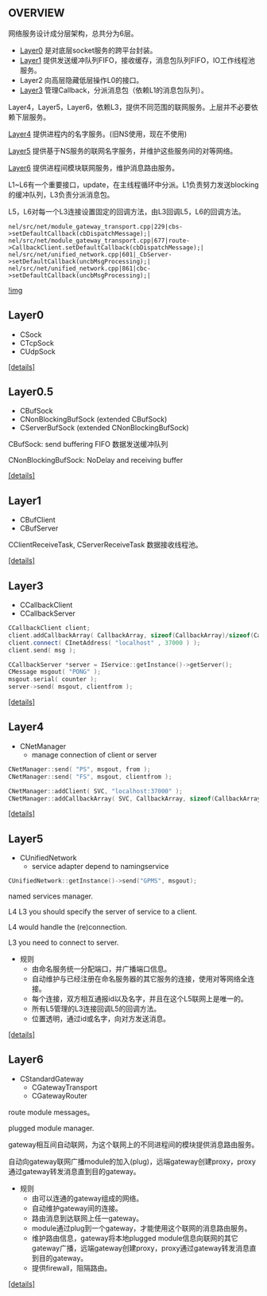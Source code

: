 ## OVERVIEW
网络服务设计成分层架构，总共分为6层。
- [Layer0](#Layer0) 是对底层socket服务的跨平台封装。
- [Layer1](#Layer1) 提供发送缓冲队列FIFO，接收缓存，消息包队列FIFO，IO工作线程池服务。
- Layer2 向高层隐藏低层操作L0的接口。
- [Layer3](#Layer3) 管理Callback，分派消息包（依赖L1的消息包队列）。

Layer4，Layer5，Layer6，依赖L3，提供不同范围的联网服务。上层并不必要依赖下层服务。

[Layer4](#Layer4) 提供进程内的名字服务。(旧NS使用，现在不使用)

[Layer5](#Layer5) 提供基于NS服务的联网名字服务，并维护这些服务间的对等网络。

[Layer6](#Layer6) 提供进程间模块联网服务，维护消息路由服务。

L1~L6有一个重要接口，update，在主线程循环中分派。L1负责努力发送blocking的缓冲队列，L3负责分派消息包。

L5，L6对每一个L3连接设置固定的回调方法，由L3回调L5，L6的回调方法。
```
nel/src/net/module_gateway_transport.cpp|229|cbs->setDefaultCallback(cbDispatchMessage);|
nel/src/net/module_gateway_transport.cpp|677|route->CallbackClient.setDefaultCallback(cbDispatchMessage);|
nel/src/net/unified_network.cpp|601|_CbServer->setDefaultCallback(uncbMsgProcessing);|
nel/src/net/unified_network.cpp|861|cbc->setDefaultCallback(uncbMsgProcessing);|
```
[!img](https://img2020.cnblogs.com/blog/665551/202101/665551-20210114200704819-1239107480.jpg)

## Layer0
* CSock
* CTcpSock
* CUdpSock

[\[details\]](../../src/doc/nel/net/Layer0.md)

## Layer0.5
* CBufSock 
* CNonBlockingBufSock (extended CBufSock)
* CServerBufSock (extended CNonBlockingBufSock)

CBufSock: send buffering FIFO 数据发送缓冲队列

CNonBlockingBufSock: NoDelay and receiving buffer

[\[details\]](../../src/doc/nel/net/Layer0.5.md)

## Layer1
* CBufClient
* CBufServer

CClientReceiveTask, CServerReceiveTask 数据接收线程池。

[\[details\]](../../src/doc/nel/net/Layer1.md)

## Layer3
* CCallbackClient 
* CCallbackServer 
```c++
CCallbackClient client;
client.addCallbackArray( CallbackArray, sizeof(CallbackArray)/sizeof(CallbackArray[0]) );
client.connect( CInetAddress( "localhost" , 37000 ) );
client.send( msg );
```
```c++
CCallbackServer *server = IService::getInstance()->getServer();
CMessage msgout( "PONG" );
msgout.serial( counter );
server->send( msgout, clientfrom );
```
[\[details\]](../../src/doc/nel/net/Layer3.md)

## Layer4
* CNetManager 
    - manage connection of client or server
    
```c++
CNetManager::send( "PS", msgout, from );
CNetManager::send( "FS", msgout, clientfrom );
```
```c++
CNetManager::addClient( SVC, "localhost:37000" );
CNetManager::addCallbackArray( SVC, CallbackArray, sizeof(CallbackArray)/sizeof(CallbackArray[0]) );
```
[\[details\]](../../src/doc/nel/net/Layer4.md)

## Layer5
* CUnifiedNetwork 
    - service adapter depend to namingservice
    
```c++
CUnifiedNetwork::getInstance()->send("GPMS", msgout);
``` 

named services manager.

L4 L3 you should specify the server of service to a client.

L4 would handle the (re)connection.

L3 you need to connect to server.


* 规则
    - 由命名服务统一分配端口，并广播端口信息。
    - 自动维护与已经注册在命名服务器的其它服务的连接，使用对等网络全连接。
    - 每个连接，双方相互通报id以及名字，并且在这个L5联网上是唯一的。
    - 所有L5管理的L3连接回调L5的回调方法。 
    - 位置透明，通过id或名字，向对方发送消息。
    
[\[details\]](../../src/doc/nel/net/Layer5.md)

## Layer6
* CStandardGateway
    - CGatewayTransport
    - CGatewayRouter

route module messages。

plugged module manager.

gateway相互间自动联网，为这个联网上的不同进程间的模块提供消息路由服务。

自动向gateway联网广播module的加入(plug)，远端gateway创建proxy，proxy通过gateway转发消息直到目的gateway。

* 规则
    - 由可以连通的gateway组成的网络。
    - 自动维护gateway间的连接。
    - 路由消息到达联网上任一gateway。
    - module通过plug到一个gateway，才能使用这个联网的消息路由服务。 
    - 维护路由信息，gateway将本地plugged module信息向联网的其它gateway广播，远端gateway创建proxy，proxy通过gateway转发消息直到目的gateway。
    - 提供firewall，阻隔路由。
    
[\[details\]](../../src/doc/nel/net/Gateway.md)

